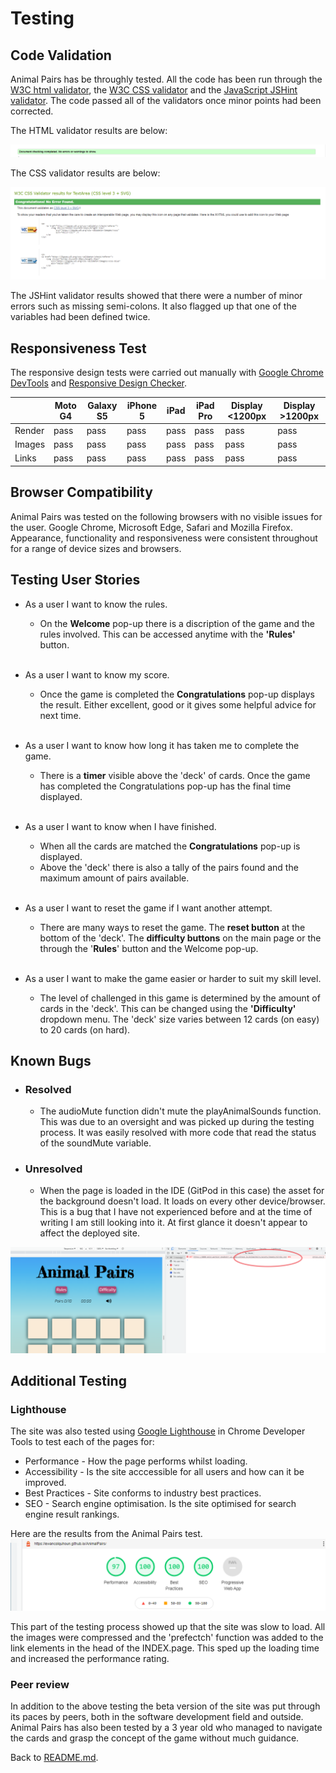 # Testing
## Code Validation
Animal Pairs has be throughly tested. All the code has been run through the [W3C html validator](https://validator.w3.org/), the [W3C CSS validator](https://jigsaw.w3.org/css-validator/) and the [JavaScript JSHint validator](https://jshint.com/). The code passed all of the validators once minor points had been corrected.

The HTML validator results are below:

![W3C Validator test result](assets/readme-images/w3ctesting.png)

The CSS validator results are below:

![CSS Validator test result](assets/readme-images/csstesting.png)

The JSHint validator results showed that there were a number of minor errors such as missing semi-colons. It also flagged up that one of the variables had been defined twice. 

## Responsiveness Test

The responsive design tests were carried out manually with [Google Chrome DevTools](https://developer.chrome.com/docs/devtools/) and [Responsive Design Checker](https://www.responsivedesignchecker.com/).

|        | Moto G4 | Galaxy S5 | iPhone 5 | iPad | iPad Pro | Display <1200px | Display >1200px |
|--------|---------|-----------|----------|------|----------|-----------------|-----------------|
| Render | pass    | pass      | pass     | pass | pass     | pass            | pass            |
| Images | pass    | pass      | pass     | pass | pass     | pass            | pass            |
| Links  | pass    | pass      | pass     | pass | pass     | pass            | pass            |

## Browser Compatibility

Animal Pairs was tested on the following browsers with no visible issues for the user. 
Google Chrome, Microsoft Edge, Safari and Mozilla Firefox. Appearance, functionality and responsiveness were consistent throughout for a range of device sizes and browsers.

## Testing User Stories
* As a user I want to know the rules.
    * On the **Welcome** pop-up there is a discription of the game and the rules involved. This can be accessed anytime with the **'Rules'** button.
    
    <br>
* As a user I want to know my score.
    * Once the game is completed the **Congratulations** pop-up displays the result. Either excellent, good or it gives some helpful advice for next time.
    
    <br>
* As a user I want to know how long it has taken me to complete the game.
    * There is a **timer** visible above the 'deck' of cards. Once the game has completed the Congratulations pop-up has the final time displayed.
    
    <br>
* As a user I want to know when I have finished.
    * When all the cards are matched the **Congratulations** pop-up is displayed. 
    * Above the 'deck' there is also a tally of the pairs found and the maximum amount of pairs available.
    
    <br>
* As a user I want to reset the game if I want another attempt.
    * There are many ways to reset the game. The **reset button** at the bottom of the 'deck'. The **difficulty buttons** on the main page or the through the '**Rules**' button and the Welcome pop-up.
    
    <br>
* As a user I want to make the game easier or harder to suit my skill level.
    * The level of challenged in this game is determined by the amount of cards in the 'deck'. This can be changed using the **'Difficulty'** dropdown menu. The 'deck' size varies between 12 cards (on easy) to 20 cards (on hard).

## Known Bugs
* ### Resolved
    * The audioMute function didn't mute the playAnimalSounds function. This was due to an oversight and was picked up during the testing process. It was easily resolved with more code that read the status of the soundMute variable.

* ### Unresolved
    * When the page is loaded in the IDE (GitPod in this case) the asset for the background doesn't load. It loads on every other device/browser. This is a bug that I have not experienced before and at the time of writing I am still looking into it. At first glance it doesn't appear to affect the deployed site.

![Unresolved bug](assets/readme-images/birdie-bug.png)

## Additional Testing
### Lighthouse
The site was also tested using [Google Lighthouse](https://developers.google.com/web/tools/lighthouse) in Chrome Developer Tools to test each of the pages for:
* Performance - How the page performs whilst loading.
* Accessibility - Is the site acccessible for all users and how can it be improved.
* Best Practices - Site conforms to industry best practices.
* SEO - Search engine optimisation. Is the site optimised for search engine result rankings.

Here are the results from the Animal Pairs test. 
![Lighthouse test results](assets/readme-images/testing.png)

This part of the testing process showed up that the site was slow to load. All the images were compressed and the 'prefectch' function was added to the link elements in the head of the INDEX.page. This sped up the loading time and increased the performance rating.

### Peer review
In addition to the above testing the beta version of the site was put through its paces by peers, both in the software development field and outside. Animal Pairs has also been tested by a 3 year old who managed to navigate the cards and grasp the concept of the game without much guidance.

Back to [README.md](./README.md#testing).